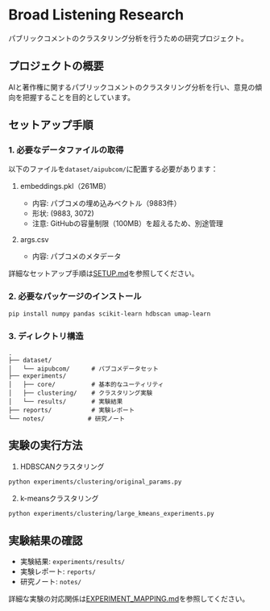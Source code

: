 # Broad Listening Research

パブリックコメントのクラスタリング分析を行うための研究プロジェクト。

## プロジェクトの概要
AIと著作権に関するパブリックコメントのクラスタリング分析を行い、意見の傾向を把握することを目的としています。

## セットアップ手順

### 1. 必要なデータファイルの取得
以下のファイルを`dataset/aipubcom/`に配置する必要があります：

1. embeddings.pkl（261MB）
   - 内容: パブコメの埋め込みベクトル（9883件）
   - 形状: (9883, 3072)
   - 注意: GitHubの容量制限（100MB）を超えるため、別途管理

2. args.csv
   - 内容: パブコメのメタデータ

詳細なセットアップ手順は[SETUP.md](SETUP.md)を参照してください。

### 2. 必要なパッケージのインストール
```bash
pip install numpy pandas scikit-learn hdbscan umap-learn
```

### 3. ディレクトリ構造
```
.
├── dataset/
│   └── aipubcom/      # パブコメデータセット
├── experiments/
│   ├── core/          # 基本的なユーティリティ
│   ├── clustering/    # クラスタリング実験
│   └── results/       # 実験結果
├── reports/           # 実験レポート
└── notes/            # 研究ノート
```

## 実験の実行方法
1. HDBSCANクラスタリング
```bash
python experiments/clustering/original_params.py
```

2. k-meansクラスタリング
```bash
python experiments/clustering/large_kmeans_experiments.py
```

## 実験結果の確認
- 実験結果: `experiments/results/`
- 実験レポート: `reports/`
- 研究ノート: `notes/`

詳細な実験の対応関係は[EXPERIMENT_MAPPING.md](EXPERIMENT_MAPPING.md)を参照してください。
